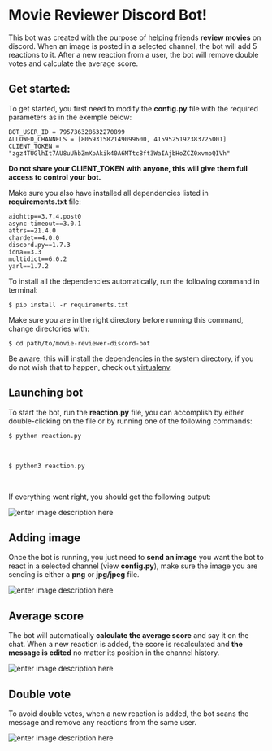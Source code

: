 # Movie Reviewer Discord Bot!

This bot was created with the purpose of helping friends **review movies** on discord. When an image is posted in a selected channel, the bot will add 5 reactions to it. After a new reaction from a user, the bot will remove double votes and calculate the average score.

## Get started:
To get started, you first need to modify the **<span>config</span>.py** file with the required parameters as in the exemple below:

    BOT_USER_ID = 795736328632270899
    ALLOWED_CHANNELS = [805931582149099600, 4159525192383725001]
    CLIENT_TOKEN = "zgz4TUGlhIt7AU8uUhbZmXpAkik40A6MTtc8ft3WaIAjbHoZCZ0xvmoQIVh"

**Do not share your CLIENT_TOKEN with anyone, this will give them full access to control your bot.**
<br>

Make sure you also have installed all dependencies listed in **requirements.txt** file:

    aiohttp==3.7.4.post0
    async-timeout==3.0.1
    attrs==21.4.0
    chardet==4.0.0
    discord.py==1.7.3
    idna==3.3
    multidict==6.0.2
    yarl==1.7.2

To install all the dependencies automatically, run the following command in terminal:

    $ pip install -r requirements.txt

Make sure you are in the right directory before running this command, change directories with:

    $ cd path/to/movie-reviewer-discord-bot
Be aware, this will install the dependencies in the system directory, if you do not wish that to happen, check out [virtualenv](https://packaging.python.org/en/latest/guides/installing-using-pip-and-virtual-environments/).

## Launching bot
To start the bot, run the **<span>reaction.py</span>** file, you can accomplish by either double-clicking on the file or by running one of the following commands:

    $ python reaction.py
</br>

    $ python3 reaction.py
</br>

If everything went right, you should get the following output:

![enter image description here](https://s7.gifyu.com/images/launching_bot_cropped.gif)

## Adding image
 Once the bot is running, you just need to **send an image** you want the bot to react in a selected channel (view **<span>config</span>.py**), make sure the image you are sending is either a **png** or **jpg/jpeg** file.
 </br>

 ![enter image description here](https://s7.gifyu.com/images/sending_pic_bot_gif.gif)
## Average score
The bot will automatically **calculate the average score** and say it on the chat. When a new reaction is added, the score is recalculated and **the message is edited** no matter its position in the channel history.
</br>

![enter image description here](https://s7.gifyu.com/images/calculating_average_bot.gif)
## Double vote
To avoid double votes, when a new reaction is added, the bot scans the message and remove any reactions from the same user.
</br>

![enter image description here](https://s7.gifyu.com/images/double_vote_bot.gif)
